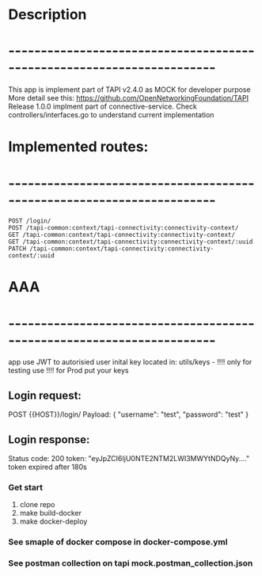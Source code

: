 # Description
# ----------------------------------------------------------------------
This app is implement part of TAPI v2.4.0 as MOCK for developer purpose
More detail see this: https://github.com/OpenNetworkingFoundation/TAPI
Release 1.0.0 implment part of connective-service. 
Check controllers/interfaces.go to understand current implementation

# Implemented routes:
# ----------------------------------------------------------------------
    POST /login/
	POST /tapi-common:context/tapi-connectivity:connectivity-context/
	GET /tapi-common:context/tapi-connectivity:connectivity-context/
	GET /tapi-common:context/tapi-connectivity:connectivity-context/:uuid
	PATCH /tapi-common:context/tapi-connectivity:connectivity-context/:uuid


# AAA
# ----------------------------------------------------------------------
app use JWT to autorisied user
inital key located in: utils/keys - !!!! only for testing use !!!!
for Prod put your keys 

## Login request:
POST {{HOST}}/login/
Payload:
    {
        "username": "test",
        "password": "test"
    }
## Login response:
Status code: 200
token: "eyJpZCI6IjU0NTE2NTM2LWI3MWYtNDQyNy...."
token expired after 180s

### Get start
1. clone repo
2. make build-docker
3. make docker-deploy

### See smaple of docker compose in docker-compose.yml
### See postman collection on tapi mock.postman_collection.json






